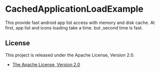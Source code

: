 CachedApplicationLoadExample
======
This provide fast android app list access with memory and disk cache.
At first, app list and icons loading take a time. but ,second time is fast.


## License

This project is released under the Apache License, Version 2.0.

* [The Apache License, Version 2.0](http://www.apache.org/licenses/LICENSE-2.0)
